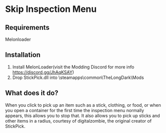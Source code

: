# Skip Inspection Menu

## Requirements
Melonloader

## Installation
1. Install MelonLoader(visit the Modding Discord for more info https://discord.gg/JhAqKSAY)
2. Drop StickPick.dll into \steamapps\common\TheLongDark\Mods

## What does it do?
When you click to pick up an item such as a stick, clothing, or food, or when you open a container for the first time the inspection menu normally appears, this allows you to stop that. It also allows you to pick up sticks and other items in a radius, courtesy of digitalzombie, the original creator of StickPick.
